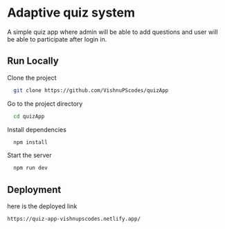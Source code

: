 
# Adaptive quiz system

A simple quiz app where admin will be able to add questions and user will be able to participate after login in.


## Run Locally

Clone the project

```bash
  git clone https://github.com/VishnuPScodes/quizApp
```

Go to the project directory

```bash
  cd quizApp
```

Install dependencies

```bash
  npm install
```

Start the server

```bash
  npm run dev
```


## Deployment

here is the deployed link
```
https://quiz-app-vishnupscodes.netlify.app/
